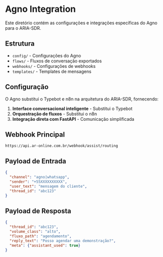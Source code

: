 # Agno Integration

Este diretório contém as configurações e integrações específicas do Agno para o ARIA-SDR.

## Estrutura

- `config/` - Configurações do Agno
- `flows/` - Fluxos de conversação exportados
- `webhooks/` - Configurações de webhooks
- `templates/` - Templates de mensagens

## Configuração

O Agno substitui o Typebot e n8n na arquitetura do ARIA-SDR, fornecendo:

1. **Interface conversacional inteligente** - Substitui o Typebot
2. **Orquestração de fluxos** - Substitui o n8n
3. **Integração direta com FastAPI** - Comunicação simplificada

## Webhook Principal

```
https://api.ar-online.com.br/webhook/assist/routing
```

## Payload de Entrada

```json
{
  "channel": "agno|whatsapp",
  "sender": "+55XXXXXXXXXX",
  "user_text": "mensagem do cliente",
  "thread_id": "abc123"
}
```

## Payload de Resposta

```json
{
  "thread_id": "abc123",
  "volume_class": "alto",
  "fluxo_path": "agendamento",
  "reply_text": "Posso agendar uma demonstração?",
  "meta": {"assistant_used": true}
}
```
